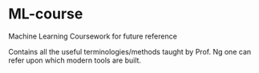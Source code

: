 # ML-course
Machine Learning Coursework for future reference

Contains all the useful terminologies/methods taught by Prof. Ng one can refer upon which modern tools are built.
